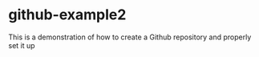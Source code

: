 # github-example2
This is a demonstration of how to create a Github repository and properly set it up

